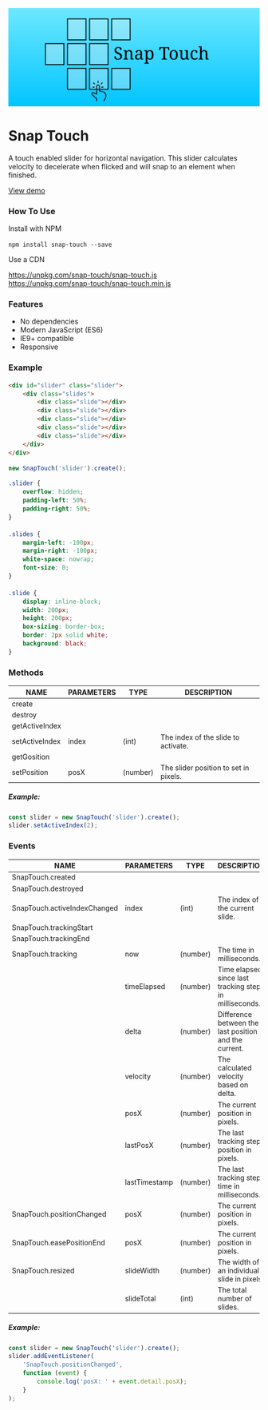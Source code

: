 ![](banner.png)

# Snap Touch

A touch enabled slider for horizontal navigation.
This slider calculates velocity to decelerate when flicked and will snap to an element when finished.

[View demo](https://jabes.github.io/snap-touch/)

### How To Use

Install with NPM

`npm install snap-touch --save`

Use a CDN

https://unpkg.com/snap-touch/snap-touch.js  
https://unpkg.com/snap-touch/snap-touch.min.js

### Features

- No dependencies
- Modern JavaScript (ES6)
- IE9+ compatible
- Responsive

### Example

```html
<div id="slider" class="slider">
    <div class="slides">
        <div class="slide"></div>
        <div class="slide"></div>
        <div class="slide"></div>
        <div class="slide"></div>
        <div class="slide"></div>
    </div>
</div>
```

```javascript
new SnapTouch('slider').create();
```

```css
.slider {
    overflow: hidden;
    padding-left: 50%;
    padding-right: 50%;
}

.slides {
    margin-left: -100px;
    margin-right: -100px;
    white-space: nowrap;
    font-size: 0;
}

.slide {
    display: inline-block;
    width: 200px;
    height: 200px;
    box-sizing: border-box;
    border: 2px solid white;
    background: black;
}
```

### Methods

| NAME           | PARAMETERS | TYPE     | DESCRIPTION                           |
|----------------|------------|----------|---------------------------------------|
| create         |            |          |                                       |
| destroy        |            |          |                                       |
| getActiveIndex |            |          |                                       |
| setActiveIndex | index      | (int)    | The index of the slide to activate.   |
| getGosition    |            |          |                                       |
| setPosition    | posX       | (number) | The slider position to set in pixels. |

##### Example:

```javascript
const slider = new SnapTouch('slider').create();
slider.setActiveIndex(2);
```

### Events

| NAME                         | PARAMETERS    | TYPE     | DESCRIPTION                                            |
|------------------------------|---------------|----------|--------------------------------------------------------|
| SnapTouch.created            |               |          |                                                        |
| SnapTouch.destroyed          |               |          |                                                        |
| SnapTouch.activeIndexChanged | index         | (int)    | The index of the current slide.                        |
| SnapTouch.trackingStart      |               |          |                                                        |
| SnapTouch.trackingEnd        |               |          |                                                        |
| SnapTouch.tracking           | now           | (number) | The time in milliseconds.                              |
|                              | timeElapsed   | (number) | Time elapsed since last tracking step in milliseconds. |
|                              | delta         | (number) | Difference between the last position and the current.  |
|                              | velocity      | (number) | The calculated velocity based on delta.                |
|                              | posX          | (number) | The current position in pixels.                        |
|                              | lastPosX      | (number) | The last tracking step position in pixels.             |
|                              | lastTimestamp | (number) | The last tracking step time in milliseconds.           |
| SnapTouch.positionChanged    | posX          | (number) | The current position in pixels.                        |
| SnapTouch.easePositionEnd    | posX          | (number) | The current position in pixels.                        |
| SnapTouch.resized            | slideWidth    | (number) | The width of an individual slide in pixels.            |
|                              | slideTotal    | (int)    | The total number of slides.                            |

##### Example:

```javascript
const slider = new SnapTouch('slider').create();
slider.addEventListener(
    'SnapTouch.positionChanged',
    function (event) {
        console.log('posX: ' + event.detail.posX);
    }
);
```
